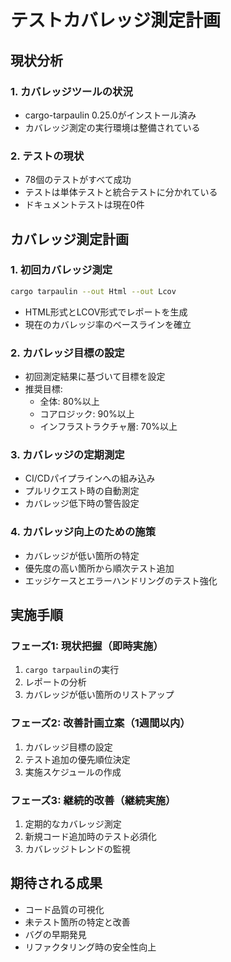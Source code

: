 # テストカバレッジ測定計画

## 現状分析

### 1. カバレッジツールの状況
- cargo-tarpaulin 0.25.0がインストール済み
- カバレッジ測定の実行環境は整備されている

### 2. テストの現状
- 78個のテストがすべて成功
- テストは単体テストと統合テストに分かれている
- ドキュメントテストは現在0件

## カバレッジ測定計画

### 1. 初回カバレッジ測定
```bash
cargo tarpaulin --out Html --out Lcov
```
- HTML形式とLCOV形式でレポートを生成
- 現在のカバレッジ率のベースラインを確立

### 2. カバレッジ目標の設定
- 初回測定結果に基づいて目標を設定
- 推奨目標:
  - 全体: 80%以上
  - コアロジック: 90%以上
  - インフラストラクチャ層: 70%以上

### 3. カバレッジの定期測定
- CI/CDパイプラインへの組み込み
- プルリクエスト時の自動測定
- カバレッジ低下時の警告設定

### 4. カバレッジ向上のための施策
- カバレッジが低い箇所の特定
- 優先度の高い箇所から順次テスト追加
- エッジケースとエラーハンドリングのテスト強化

## 実施手順

### フェーズ1: 現状把握（即時実施）
1. `cargo tarpaulin`の実行
2. レポートの分析
3. カバレッジが低い箇所のリストアップ

### フェーズ2: 改善計画立案（1週間以内）
1. カバレッジ目標の設定
2. テスト追加の優先順位決定
3. 実施スケジュールの作成

### フェーズ3: 継続的改善（継続実施）
1. 定期的なカバレッジ測定
2. 新規コード追加時のテスト必須化
3. カバレッジトレンドの監視

## 期待される成果
- コード品質の可視化
- 未テスト箇所の特定と改善
- バグの早期発見
- リファクタリング時の安全性向上